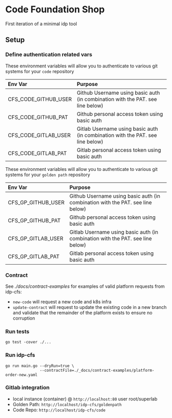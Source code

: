 # Code Foundation Shop

First iteration of a minimal idp tool

## Setup

### Define authentication related vars

These environment variables will allow you to authenticate to various git systems for your `code` repository

| Env Var              | Purpose                                                                        |
|:---------------------|:-------------------------------------------------------------------------------|
| CFS_CODE_GITHUB_USER | Github Username using basic auth (in combination with the PAT. see line below) |
| CFS_CODE_GITHUB_PAT  | Github personal access token using basic auth                                  |
| CFS_CODE_GITLAB_USER | Gitlab Username using basic auth (in combination with the PAT. see line below) |
| CFS_CODE_GITLAB_PAT  | Gitlab personal access token using basic auth                                  |

These environment variables will allow you to authenticate to various git systems for your `golden path` repository

| Env Var              | Purpose                                                                        |
|:---------------------|:-------------------------------------------------------------------------------|
| CFS_GP_GITHUB_USER   | Github Username using basic auth (in combination with the PAT. see line below) |
| CFS_GP_GITHUB_PAT    | Github personal access token using basic auth                                  |
| CFS_GP_GITLAB_USER   | Gitlab Username using basic auth (in combination with the PAT. see line below) |
| CFS_GP_GITLAB_PAT    | Gitlab personal access token using basic auth                                  |

### Contract

See _./docs/contract-examples_ for examples of valid platform requests from idp-cfs:

- `new-code` will request a new code and k8s infra
- `update-contract` will request to update the existing code in a new branch and validate that the remainder of the platform exists to ensure no corruption

### Run tests

```shell
go test -cover ./...
```

### Run idp-cfs

```shell
go run main.go --dryRun=true \
               --contractFile=./_docs/contract-examples/platform-order-new.yaml
```

### Gitlab integration

- local instance (container) @ `http://localhost:80` user root/superlab
- Golden Path: `http://localhost/idp-cfs/goldenpath`
- Code Repo: `http://localhost/idp-cfs/code`